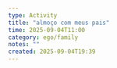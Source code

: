 ```yaml
---
type: Activity
title: "almoço com meus pais"
time: 2025-09-04T11:00
category: ego/family
notes: ""
created: 2025-09-04T19:39
---
```

